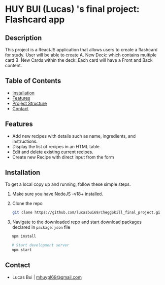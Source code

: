 # HUY BUI (Lucas) 's final project: Flashcard app

## Description
This project is a ReactJS application that allows users to create a flashcard for study. User will be able to create 
A. New Deck: which contains multiple card
B. New Cards within the deck: Each card will have a Front and Back content. 

## Table of Contents
- [Installation](#installation)
- [Features](#Features)
- [Project Structure](#project-structure)
- [Contact](#contact)

## Features
- Add new recipes with details such as name, ingredients, and instructions.
- Display the list of recipes in an HTML table.
- Edit and delete existing current recipes.
- Create new Recipe with direct input from the form

## Installation
To get a local copy up and running, follow these simple steps.
1. Make sure you have NodeJS -v18+ installed. 

2. Clone the repo
   ```sh
   git clone https://github.com/lucasbui69/CheggSkill_final_project.git
   ```

3. Navigate to the downloaded repo and start download packages declared in `package.json` file
```sh
   npm install

   # Start development server
   npm start
```

## Contact
- Lucas Bui | [mhuypl69@gmail.com](mhuypl69@gmail.com)
